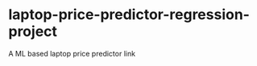 # laptop-price-predictor-regression-project
A ML based laptop price predictor
 link
 [](https://share.streamlit.io/himank0/laptop-price-predictor-regression-project/main/app.py)
